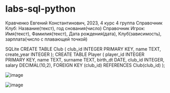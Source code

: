 # labs-sql-python
Кравченко Евгений Константинович, 2023, 4 курс 4 группа 
Справочник Клуб:  Название(текст), год снования(число)
Справочник Игрок: Имя(текст), Фамилия(текст), Дата рождения(дата), Клуб(зависимость), зарплата(число с плавающей точкой)

SQLite
CREATE TABLE Club ( club_id INTEGER PRIMARY KEY, name TEXT, create_year INTEGER );
CREATE TABLE Player ( player_id INTEGER PRIMARY KEY, name TEXT, surname TEXT, birth_dt DATE, club_id INTEGER, salary DECIMAL(10,2), FOREIGN KEY (club_id) REFERENCES Club(club_id) );

![image](https://github.com/Ewgen0107/labs-sql-python/assets/91210688/6dcf9bd4-a92c-493c-87fe-2a04392b97c7)

![image](https://github.com/Ewgen0107/labs-sql-python/assets/91210688/ce52c674-cbc7-42e3-b657-2c347736f1c5)
